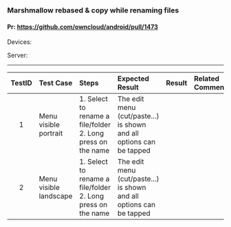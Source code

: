###  Marshmallow rebased & copy while renaming files 

#### Pr: https://github.com/owncloud/android/pull/1473 

Devices:

Server:

---

 
| TestID | Test Case | Steps | Expected Result | Result | Related Comment |
| :----: | :-------- | :---- | :-------------- | :-----:| :-------------- |
| 1 | Menu visible portrait  |  1. Select to rename a file/folder<br>2. Long press on the name | The edit menu (cut/paste...) is shown and all options can be tapped  |  |  |
| 2 | Menu visible landscape  |  1. Select to rename a file/folder<br>2. Long press on the name | The edit menu (cut/paste...) is shown and all options can be tapped  |  |  |

